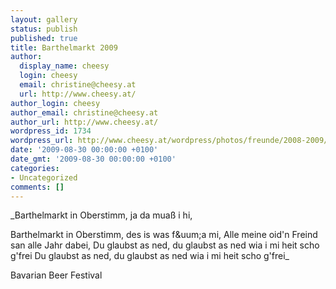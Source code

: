 ```yaml
---
layout: gallery
status: publish
published: true
title: Barthelmarkt 2009
author:
  display_name: cheesy
  login: cheesy
  email: christine@cheesy.at
  url: http://www.cheesy.at/
author_login: cheesy
author_email: christine@cheesy.at
author_url: http://www.cheesy.at/
wordpress_id: 1734
wordpress_url: http://www.cheesy.at/wordpress/photos/freunde/2008-2009/barthelmarkt-2009/
date: '2009-08-30 00:00:00 +0100'
date_gmt: '2009-08-30 00:00:00 +0100'
categories:
- Uncategorized
comments: []
---
```

<!--:de-->_Barthelmarkt in Oberstimm, ja da muaß i hi,
Barthelmarkt in Oberstimm, des is was f&uum;a mi,
Alle meine oid'n Freind san alle Jahr dabei,
Du glaubst as ned, du glaubst as ned wia i mi heit scho g'frei
Du glaubst as ned, du glaubst as ned wia i mi heit scho g'frei_
<!--:--><!--:en-->Bavarian Beer Festival
<!--:-->
